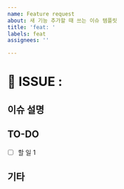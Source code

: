 ```yaml
---
name: Feature request
about: 새 기능 추가할 때 쓰는 이슈 템플릿
title: 'feat: '
labels: feat
assignees: ''

---
```


# 📍 ISSUE :

## 이슈 설명
<!-- 이슈에 관한 설명 -->

## TO-DO
- [ ] 할 일 1

## 기타
<!-- 🎻 -->

